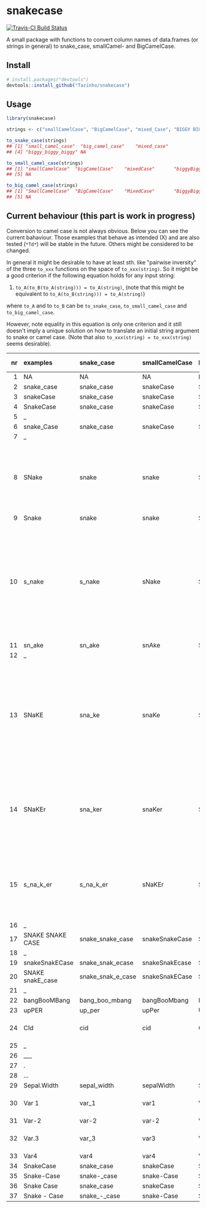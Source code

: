 snakecase
================

[![Travis-CI Build Status](https://travis-ci.org/Tazinho/snakecase.svg?branch=master)](https://travis-ci.org/Tazinho/snakecase)

A small package with functions to convert column names of data.frames (or strings in general) to snake\_case, smallCamel- and BigCamelCase.

Install
-------

``` r
# install.packages("devtools")
devtools::install_github("Tazinho/snakecase")
```

Usage
-----

``` r
library(snakecase)

strings <- c("smallCamelCase", "BigCamelCase", "mixed_Case", "BIGGY BIGGY BIGGY", NA)

to_snake_case(strings)
## [1] "small_camel_case"  "big_camel_case"    "mixed_case"       
## [4] "biggy_biggy_biggy" NA

to_small_camel_case(strings)
## [1] "smallCamelCase"  "bigCamelCase"    "mixedCase"       "biggyBiggyBiggy"
## [5] NA

to_big_camel_case(strings)
## [1] "SmallCamelCase"  "BigCamelCase"    "MixedCase"       "BiggyBiggyBiggy"
## [5] NA
```

Current behaviour (this part is work in progress)
-------------------------------------------------

Conversion to camel case is not always obvious. Below you can see the current bahaviour. Those examples that behave as intended (X) and are also tested (`*Td*`) will be stable in the future. Others might be considered to be changed.

In general it might be desirable to have at least sth. like "pairwise inversity" of the three `to_xxx` functions on the space of `to_xxx(string)`. So it might be a good criterion if the following equation holds for any input string:

1.  `to_A(to_B(to_A(string))) = to_A(string)`, (note that this might be equivalent to `to_A(to_B(string))) = to_A(string)`)

where `to_A` and to `to_B` can be `to_snake_case`, `to_small_camel_case` and `to_big_camel_case`.

However, note equality in this equation is only one criterion and it still doesn't imply a unique solution on how to translate an initial string argument to snake or camel case. (Note that also `to_xxx(string) = to_xxx(string)` seems desirable).

|   nr| examples          | snake\_case          | smallCamelCase | BigCamelCase   | As intended?                                                                                                                          |
|----:|:------------------|:---------------------|:---------------|:---------------|:--------------------------------------------------------------------------------------------------------------------------------------|
|    1| NA                | NA                   | NA             | NA             | X, \*Td\*                                                                                                                             |
|    2| snake\_case       | snake\_case          | snakeCase      | SnakeCase      | X, \*Td\*                                                                                                                             |
|    3| snakeCase         | snake\_case          | snakeCase      | SnakeCase      | X, \*Td\*                                                                                                                             |
|    4| SnakeCase         | snake\_case          | snakeCase      | SnakeCase      | X, \*Td\*                                                                                                                             |
|    5| \_                |                      |                |                |                                                                                                                                       |
|    6| snake\_Case       | snake\_case          | snakeCase      | SnakeCase      | X, \*Td\*                                                                                                                             |
|    7| \_                |                      |                |                |                                                                                                                                       |
|    8| SNake             | snake                | snake          | Snake          | ? would be ok, but maybe sn\_ake or s\_nake...-&gt; must be s\_nake, because of 10                                                    |
|    9| Snake             | snake                | snake          | Snake          | X, \*Td\*                                                                                                                             |
|   10| s\_nake           | s\_nake              | sNake          | SNake          | X, \*Td\* this one is correct, but it implies that 8 has to be translated to s\_nake (otherwise the equation above does not hold)     |
|   11| sn\_ake           | sn\_ake              | snAke          | SnAke          | X, \*Td\*                                                                                                                             |
|   12| \_                |                      |                |                |                                                                                                                                       |
|   13| SNaKE             | sna\_ke              | snaKe          | SnaKe          | ? the equation holds, but...hm.., better s\_na\_ke (would be consistent with 8 and 10 and still allow for capital letter stuff below) |
|   14| SNaKEr            | sna\_ker             | snaKer         | SnaKer         | ? the equation holds, but better s\_na\_k\_er, to be consistent with changes (8,10,13)                                                |
|   15| s\_na\_k\_er      | s\_na\_k\_er         | sNaKEr         | SNaKEr         | X, \*Td\* (the equation will also hold for this one, with a change to 14)                                                             |
|   16| \_                |                      |                |                |                                                                                                                                       |
|   17| SNAKE SNAKE CASE  | snake\_snake\_case   | snakeSnakeCase | SnakeSnakeCase | \_X                                                                                                                                   |
|   18| \_                |                      |                |                |                                                                                                                                       |
|   19| snakeSnakECase    | snake\_snak\_ecase   | snakeSnakEcase | SnakeSnakEcase | \_ ?                                                                                                                                  |
|   20| SNAKE snakE\_case | snake\_snak\_e\_case | snakeSnakECase | SnakeSnakECase | \_ ?                                                                                                                                  |
|   21| \_                |                      |                |                |                                                                                                                                       |
|   22| bangBooMBang      | bang\_boo\_mbang     | bangBooMbang   | BangBooMbang   | \_ X                                                                                                                                  |
|   23| upPER             | up\_per              | upPer          | UpPer          | \_ X                                                                                                                                  |
|   24| CId               | cid                  | cid            | Cid            | \_ ? (maybe c\_id)                                                                                                                    |
|   25| \_                |                      |                |                | \_ ?                                                                                                                                  |
|   26| \_\_\_            |                      |                |                | \_ ?                                                                                                                                  |
|   27| .                 |                      |                |                | \_ ?                                                                                                                                  |
|   28| ...               |                      |                |                | \_ ?                                                                                                                                  |
|   29| Sepal.Width       | sepal\_width         | sepalWidth     | SepalWidth     | \_ X                                                                                                                                  |
|   30| Var 1             | var\_1               | var1           | Var1           | \_ ? (maybe var1)                                                                                                                     |
|   31| Var-2             | var-2                | var-2          | Var-2          | \_ ?                                                                                                                                  |
|   32| Var.3             | var\_3               | var3           | Var3           | \_ ? (maybe var3)                                                                                                                     |
|   33| Var4              | var4                 | var4           | Var4           | \_ X                                                                                                                                  |
|   34| SnakeCase         | snake\_case          | snakeCase      | SnakeCase      |                                                                                                                                       |
|   35| Snake-Case        | snake-\_case         | snake-Case     | Snake-Case     |                                                                                                                                       |
|   36| Snake Case        | snake\_case          | snakeCase      | SnakeCase      |                                                                                                                                       |
|   37| Snake - Case      | snake\_-\_case       | snake-Case     | Snake-Case     |                                                                                                                                       |
